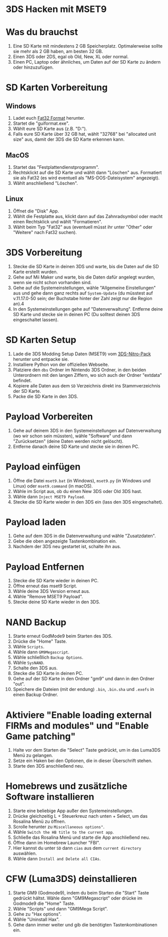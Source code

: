 # **3DS Hacken mit MSET9**

# Was du brauchst

1. Eine SD Karte mit mindestens 2 GB Speicherplatz. Optimalerweise sollte sie mehr als 2 GB haben, am besten 32 GB.
2. Einen 3DS oder 2DS, egal ob Old, New, XL oder normal.
3. Einen PC, Laptop oder ähnliches, um Daten auf der SD Karte zu ändern oder hinzuzufügen.

# SD Karten Vorbereitung

## Windows

1. Ladet euch [Fat32 Format](http://ridgecrop.co.uk/index.htm?guiformat.htm) herunter.
2. Startet die "guiformat.exe".
3. Wählt eure SD Karte aus (z.B. "D:").
4. Falls eure SD Karte über 32 GB hat, wählt "32768" bei "allocated unit size" aus, damit der 3DS die SD Karte erkennen kann.

## MacOS

1. Startet das "Festplattendienstprogramm".
2. Rechtsklickt auf die SD Karte und wählt dann "Löschen" aus. Formatiert sie als Fat32 (es wird eventuell als "MS-DOS-Dateisystem" angezeigt).
3. Wählt anschließend "Löschen".

## Linux

1. Öffnet die "Disk" App.
2. Wählt die Festplatte aus, klickt dann auf das Zahnradsymbol oder macht einen Rechtsklick und wählt "Formatieren".
3. Wählt beim Typ "Fat32" aus (eventuell müsst ihr unter "Other" oder "Weitere" nach Fat32 suchen).

# 3DS Vorbereitung

1. Stecke die SD Karte in deinen 3DS und warte, bis die Daten auf die SD Karte erstellt wurden.
2. Gehe auf Mii Maker und warte, bis die Daten dafür angelegt wurden, wenn sie nicht schon vorhanden sind.
3. Gehe auf die Systemeinstellungen, wähle "Allgemeine Einstellungen" aus und gehe dann ganz rechts auf `System-Update` (du müsstest auf v.11.17.0-50 sein; der Buchstabe hinter der Zahl zeigt nur die Region an).4
4. In den Systemeinstellungen gehe auf "Datenverwaltung". Entferne deine SD Karte und stecke sie in deinen PC (Du solltest deinen 3DS eingeschaltet lassen).

# SD Karten Setup

1. Lade die 3DS Modding Setup Daten (MSET9) vom [3DS-Nitro-Pack](https://github.com/Nico-Shock/3DS-Nitro-Pack) herunter und entpacke sie.
2. Installiere Python von der offiziellen Webseite.
3. Platziere den `dbs` Ordner im Nintendo 3DS Ordner, in den beiden Unterordnern mit den langen Ziffern, wo sich auch der Ordner "extdata" befindet.
4. Kopiere alle Daten aus dem `SD` Verzeichnis direkt ins Stammverzeichnis der SD Karte.
5. Packe die SD Karte in den 3DS.

# Payload Vorbereiten

1. Gehe auf deinem 3DS in den Systemeinstellungen auf Datenverwaltung (wo wir schon sein müssten), wähle "Software" und dann "Zurücksetzen" (deine Daten werden nicht gelöscht).
2. Entferne danach deine SD Karte und stecke sie in deinen PC.

# Payload einfügen

1. Öffne die Datei `mset9.bat` (in Windows), `mset9.py` (in Windows und Linux) oder `mset9.command` (in macOS).
2. Wähle im Script aus, ob du einen New 3DS oder Old 3DS hast.
3. Wähle dann `Inject MSET9 Payload`.
4. Stecke die SD Karte wieder in den 3DS ein (lass den 3DS eingeschaltet).

# Payload laden

1. Gehe auf dem 3DS in die Datenverwaltung und wähle "Zusatzdaten".
2. Gebe die oben angezeigte Tastenkombination ein.
3. Nachdem der 3DS neu gestartet ist, schalte ihn aus.

# Payload Entfernen

1. Stecke die SD Karte wieder in deinen PC.
2. Öffne erneut das mset9 Script.
3. Wähle deine 3DS Version erneut aus.
4. Wähle "Remove MSET9 Payload".
5. Stecke deine SD Karte wieder in den 3DS.

# NAND Backup

1. Starte erneut GodMode9 beim Starten des 3DS.
2. Drücke die "Home" Taste.
3. Wähle `Scripts`.
4. Wähle dann `GM9Megascript`.
5. Wähle schließlich `Backup Options`.
6. Wähle `SysNAND`.
7. Schalte den 3DS aus.
8. Stecke die SD Karte in deinen PC.
9. Gehe auf der SD Karte in den Ordner "gm9" und dann in den Ordner "out".
10. Speichere die Dateien (mit der endung) `.bin`, `.bin.sha` und `.exefs` in einen Backup Ordner.

# Aktiviere "Enable loading external FIRMs and modules" und "Enable Game patching"

1. Halte vor dem Starten die "Select" Taste gedrückt, um in das Luma3DS Menü zu gelangen.
2. Setze ein Haken bei den Optionen, die in dieser Überschrift stehen.
3. Starte den 3DS anschließend neu.

# Homebrews und zusätzliche Software installieren

1. Starte eine beliebige App außer den Systemeinstellungen.
2. Drücke gleichzeitig L + Steuerkreuz nach unten + Select, um das Rosalina Menü zu öffnen.
3. Scrolle herunter zu `Miscellaneous options"`.
4. Wähle `Switch the HB title to the current app`.
5. Schließe das Rosalina Menü und starte die App anschließend neu.
6. Öffne dann im Homebrew Launcher "FBI".
7. Hier kannst du unter `SD` dann `cias` aus dem `current directory` auswählen.
8. Wähle dann `Install and Delete all CIAs`.


# CFW (Luma3DS) deinstallieren

1. Starte GM9 (Godmode9), indem du beim Starten die "Start" Taste gedrückt hältst. Wähle dann "GM9Megascript" oder drücke im Godmode9 die "Home" Taste.
2. Wähle "Scripts" und dann "GM9Mega Script".
3. Gehe zu "Hax options".
4. Wähle "Uninstall Hax".
5. Gehe dann immer weiter und gib die benötigten Tastenkombinationen ein.
